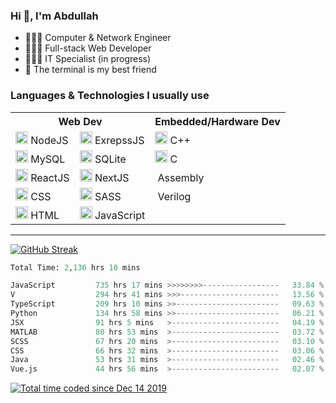 <h3>Hi 👋, I'm Abdullah</h3>

- 👷🏼‍♂️ Computer & Network Engineer
- 👨🏻‍💻 Full-stack Web Developer
- 👨🏻‍💻 IT Specialist (in progress)
- 🖤 The terminal is my best friend

<h3>Languages & Technologies I usually use</h3>

<table>
  <tr>
    <th colspan=2>Web Dev</th>
    <th>Embedded/Hardware Dev</th>
  </tr>
  <!-------------------------------------------  
  |    First Row  
  -------------------------------------------->
  <tr>
    <td>
      <span><img height="20" src="https://www.vectorlogo.zone/logos/nodejs/nodejs-icon.svg" /> NodeJS</span>
    </td>
    <td>
      <span><img height="20" src="https://www.vectorlogo.zone/logos/expressjs/expressjs-icon.svg" />  ExrepssJS</span>
    </td>
    <td>
      <span><img height="20" src="https://cdn.worldvectorlogo.com/logos/c.svg" /> C++</span>
    </td>
  </tr>
  <!-------------------------------------------  
  |    Second Row  
  -------------------------------------------->
  <tr>
    <td>
      <span><img height="20" src="https://www.vectorlogo.zone/logos/mysql/mysql-icon.svg" /> MySQL</span>     </td>
    <td>
      <span><img height="20" src="https://www.vectorlogo.zone/logos/sqlite/sqlite-icon.svg" /> SQLite</span>
    </td>
    <td>
      <span><img height="20" src="https://cdn.worldvectorlogo.com/logos/c-1.svg" /> C</span>
    </td>
  </tr>
  <!-------------------------------------------  
  |    Third Row  
  -------------------------------------------->
  <tr>
    <td>
      <span><img height="20" src="https://www.vectorlogo.zone/logos/reactjs/reactjs-icon.svg" /> ReactJS</span>
    </td>
    <td>
      <span><img height="20" src="https://cdn.worldvectorlogo.com/logos/next-js.svg" /> NextJS</span>
    </td>
    <td>
      <span><img height="20" /> Assembly</span>
    </td>
  </tr>
  <!-------------------------------------------  
  |    Fourth Row  
  -------------------------------------------->
  </tr>
  <tr>
    <td>
      <span><img height="20" src="https://www.vectorlogo.zone/logos/w3_css/w3_css-icon.svg" /> CSS</span>
    </td>
    <td>
      <span><img height="20" src="https://www.vectorlogo.zone/logos/sass-lang/sass-lang-icon.svg" /> SASS</span>
    </td>
    <td>
      <span><img height="20" /> Verilog</span>
    </td>
  </tr>
  <!-------------------------------------------  
  |    Fifth Row  
  -------------------------------------------->
  </tr>
  <tr>
    <td>
      <span><img height="20" src="https://www.vectorlogo.zone/logos/w3_html5/w3_html5-icon.svg" /> HTML</span>
    </td>
    <td>
      <span><img height="20" src="https://upload.vectorlogo.zone/logos/javascript/images/239ec8a4-163e-4792-83b6-3f6d96911757.svg" /> JavaScript</span>
    </td>
    <td></td>
  </tr>
<table>

---

[![GitHub Streak](https://streak-stats.demolab.com?user=al3bad&theme=transparent&date_format=j%20M%5B%20Y%5D)](https://git.io/streak-stats)

<!--START_SECTION:waka-->

```python
Total Time: 2,136 hrs 10 mins

JavaScript         735 hrs 17 mins >>>>>>>>-----------------   33.84 %
V                  294 hrs 41 mins >>>----------------------   13.56 %
TypeScript         209 hrs 10 mins >>-----------------------   09.63 %
Python             134 hrs 58 mins >>-----------------------   06.21 %
JSX                91 hrs 5 mins   >------------------------   04.19 %
MATLAB             80 hrs 53 mins  >------------------------   03.72 %
SCSS               67 hrs 20 mins  >------------------------   03.10 %
CSS                66 hrs 32 mins  >------------------------   03.06 %
Java               53 hrs 31 mins  >------------------------   02.46 %
Vue.js             44 hrs 56 mins  >------------------------   02.07 %
```

<!--END_SECTION:waka-->

<p>
  <a href="https://wakatime.com/@ce2a2aac-0d6b-4d65-b864-8a4bcaf12967"><img src="https://wakatime.com/badge/user/ce2a2aac-0d6b-4d65-b864-8a4bcaf12967.svg" alt="Total time coded since Dec 14 2019" /></a>
</p>
